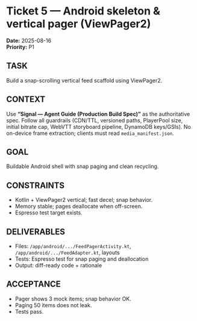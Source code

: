 
# Ticket 5 — Android skeleton & vertical pager (ViewPager2)
**Date:** 2025-08-16  
**Priority:** P1

## TASK
Build a snap-scrolling vertical feed scaffold using ViewPager2.

## CONTEXT
Use **“Signal — Agent Guide (Production Build Spec)”** as the authoritative spec. Follow all guardrails (CDN/TTL, versioned paths, PlayerPool size, initial bitrate cap, WebVTT storyboard pipeline, DynamoDB keys/GSIs). No on-device frame extraction; clients must read `media_manifest.json`.


## GOAL
Buildable Android shell with snap paging and clean recycling.

## CONSTRAINTS
- Kotlin + ViewPager2 vertical; fast decel; snap behavior.
- Memory stable; pages deallocate when off-screen.
- Espresso test target exists.

## DELIVERABLES
- Files: `/app/android/.../FeedPagerActivity.kt`, `/app/android/.../FeedAdapter.kt`, layouts
- Tests: Espresso test for snap paging and deallocation
- Output: diff-ready code + rationale

## ACCEPTANCE
- Pager shows 3 mock items; snap behavior OK.
- Paging 50 items does not leak.
- Tests pass.
